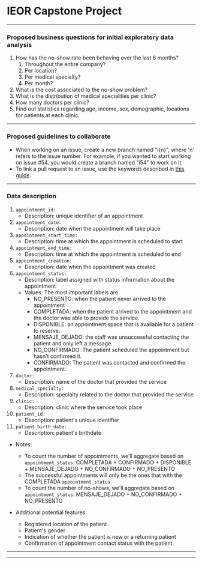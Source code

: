 # IEOR Capstone Project
---
### Proposed business questions for initial exploratory data analysis
1. How has the no-show rate been behaving over the last 6 months?
    1. Throughout the entire company?
    2. Per location?
    3. Per medical specialty?
    4. Per month?
2. What is the cost associated to the no-show problem?
3. What is the distribution of medical specialities per clinic?
4. How many doctors per clinic?
5. Find out statistics regarding age, income, sex, demographic, locations for patients at each clinic.
---
### Proposed guidelines to collaborate
- When working on an issue, create a new branch named "i{n}", where 'n' refers to the issue number. For example, if you wanted to start working on issue #54, you would create a branch named "i54" to work on it.
- To link a pull request to an issue, use the keywords described in [this guide](https://docs.github.com/en/issues/tracking-your-work-with-issues/linking-a-pull-request-to-an-issue).
---
### Data description
1. `appointment_id:` 
    - Description: unique identifier of an appointment
2. `appointment_date:` 
    - Description: date when the appointment will take place
3. `appointment_start_time:`
    - Description: time at which the appointment is scheduled to start
4. `appointment_end_time:`
    - Description: time at which the appointment is scheduled to end
5. `appointment_creation:`
    - Description: date when the appointment was created
6. `appointment_status:`
    - Description: label assigned with status information about the appointment
    - Values:
        The most important labels are
        - NO_PRESENTO: when the patient never arrived to the appointment
        - COMPLETADA: when the patient arrived to the appointment and the doctor was able to provide the service.
        - DISPONIBLE: an appointment space that is available for a patient to reserve.
        - MENSAJE_DEJADO: the staff was unsuccessful contacting the patient and only left a message.
        - NO_CONFIRMADO: The patient scheduled the appointment but hasn't confirmed it.
        - CONFIRMADO: The patient was contacted and confirmed the appointment.
7. `doctor:`
    - Description: name of the doctor that provided the service
8. `medical_specialty:`
    - Description: specialty related to the doctor that provided the service
9. `clinic:`
    - Description: clinic where the service took place
10. `patient_id:`
    - Description: patient's unique identifier
11. `patient_birth_date:`
    - Description: patient's birthdate

- Notes:
    - To count the number of appointments, we'll aggregate based on `appointment_status`:
        COMPLETADA + CONFIRMADO + DISPONIBLE + MENSAJE_DEJADO + NO_CONFIRMADO + NO_PRESENTO
    - The successful appointments will only be the ones that with the COMPLETADA `appointment_status`
    - To count the number of no-shows, we'll aggregate based on `appointment_status`:
        MENSAJE_DEJADO + NO_CONFIRMADO + NO_PRESENTO

- Additional potential features
    - Registered location of the patient
    - Patient's gender
    - Indication of whether the patient is new or a returning patient
    - Confirmation of appointment contact status with the patient
---
---

